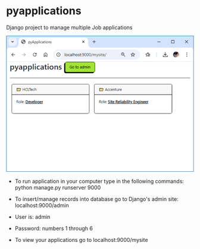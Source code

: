 # pyapplications
Django project to manage multiple Job applications

![HomeScreen](docs/images/home.png)

- To run application in your computer type in the following commands:
python manage.py runserver 9000

- To insert/manage records into database go to Django's admin site:
localhost:9000/admin

- User is: admin
- Password: numbers 1 through 6

- To view your applications go to
localhost:9000/mysite


